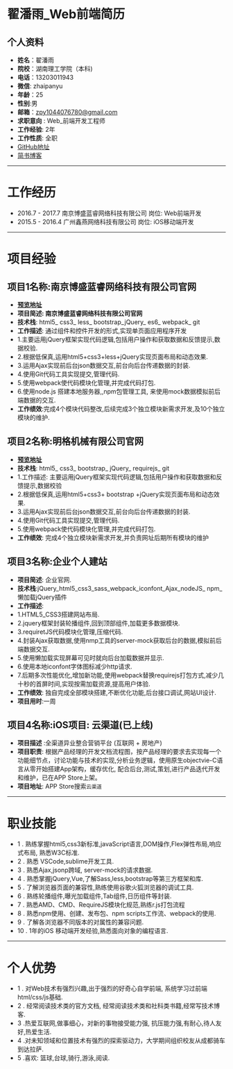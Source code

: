 # 翟潘雨_Web前端简历

## 个人资料
- **姓名**：翟潘雨
- **院校**：湖南理工学院（本科)
- **电话**：13203011943
- **微信**: zhaipanyu  					
- **年龄**：25 
- **性别**:男
- **邮箱**：zpy1044076780@gmail.com         
- **求职意向** : Web_前端开发工程师
- **工作经验**: 2年								
- **工作性质**: 全职
- [GitHub地址](https://github.com/zhaipanyu)
- [简书博客]( http://www.jianshu.com/u/bb22e571b68c)

---

# 工作经历
- 2016.7 - 2017.7   南京博盛蓝睿网络科技有限公司        岗位: Web前端开发
- 2015.5 - 2016.4     广州鑫燕网络科技有限公司                岗位: iOS移动端开发

---

# 项目经验
## 项目1名称:**南京博盛蓝睿网络科技有限公司官网**
- [**预览地址**](http://bosslen.com/)
- **项目简述: 南京博盛蓝睿网络科技有限公司官网**
- **技术栈**:  html5_ css3_ less_ bootstrap_jQuery_ es6_ webpack_ git
- **工作描述**: 通过组件和控件开发的形式,实现单页面应用程序开发
- 1.主要运用jQuery框架实现代码逻辑,包括用户操作和获取数据和反馈提示,数据校验.
- 2.根据低保真,运用html5+css3+less+jQuery实现页面布局和动态效果. 
- 3.运用Ajax实现前后台json数据交互,前台向后台传递数据的封装.
- 4.使用Git代码工具实现提交,管理代码.
- 5.使用webpack使代码模块化管理,并完成代码打包.
- 6.使用node.js 搭建本地服务器,,npm包管理工具, 来使用mock数据模拟前后端数据的交互.
- **工作绩效**:完成4个模块代码整改,后续完成3个独立模块新需求开发,及10个独立模块的维护.

## 项目2名称:**明格机械有限公司官网**
- [**预览地址**](http://sawgood.cn)
- **技术栈**: html5_ css3_ bootstrap_ jQuery_ requirejs_ git
- 1.工作描述: 主要运用jQuery框架实现代码逻辑,包括用户操作和获取数据和反馈提示,数据校验
- 2.根据低保真,运用html5+css3+ bootstrap +jQuery实现页面布局和动态效果. 
- 3.运用Ajax实现前后台json数据交互,前台向后台传递数据的封装.
- 4.使用Git代码工具实现提交,管理代码.
- 5.使用webpack使代码模块化管理,并完成代码打包.
- **工作绩效**: 完成4个独立模块新需求开发,并负责网址后期所有模块的维护

	

## 项目3名称:**企业个人建站**
- **项目简述**: 企业官网.
- **技术栈**:jQuery_html5_css3_sass_webpack_iconfont_Ajax_nodeJS_ npm_懒加载jQuery插件
- **工作描述**:
- 1.HTML5_CSS3搭建网站布局.
- 2.jquery框架封装轮播组件,回到顶部组件,加载更多数据模块.
- 3.requiretJS代码模块化管理,压缩代码.
- 4.封装Ajax获取数据,使用nmp工具的server-mock获取后台的数据,模拟前后端数据交互.
- 5.使用懒加载实现屏幕可见时就向后台加载数据并显示.
- 6.使用本地iconfont字体图标减少http请求.
- 7.后期多次性能优化,增加新功能,使用webpack替换requirejs打包方式,减少几十秒的首屏时间,实现按需加载资源,提高用户体验.
- **工作绩效**: 独自完成全部模块搭建,不断优化功能,后台接口调试,网站UI设计.
- **项目用时**:一周


## 项目4名称:**iOS项目: 云渠道(已上线)**
- **项目描述** :全渠道异业整合营销平台 (互联网 + 房地产)
- **项目职责**: 根据产品经理的开发文档流程图，按产品经理的要求去实现每一个功能细节点，讨论功能与技术的实现,分析业务逻辑，使用原生objectvie-C语言从零开始搭建App架构，缓存优化, 配合后台,测试,策划,进行产品迭代开发和维护，已在APP Store上架。
- **项目地址**: APP Store搜索`云渠道`

---

# **职业技能**
- 1 . 熟练掌握html5,css3新标准,javaScript语言,DOM操作,Flex弹性布局,响应式布局, 熟悉W3C标准.
- 2 . 熟悉 VSCode,sublime开发工具.
- 3 . 熟悉Ajax,jsonp跨域, server-mock的请求数据.
- 4 . 熟悉掌握jQuery,Vue,了解Sass,less,bootstrap等第三方框架和库.
- 5 . 了解浏览器页面的兼容性,熟练使用谷歌火狐浏览器的调试工具.
- 6 . 熟练轮播组件,曝光加载组件,Tab组件,日历组件等封装.
- 7 . 熟悉AMD、CMD、RequireJS模块化规范,熟练r.js打包流程
- 8 . 熟悉npm使用、创建、发布包、npm scripts工作流、webpack的使用.
- 9 . 了解各浏览器不同版本的对属性的兼容问题.
- 10 . 1年的iOS 移动端开发经验,熟悉面向对象的编程语言.

---

# **个人优势**
- 1 . 对Web技术有强烈兴趣,出于强烈的好奇心自学前端, 系统学习过前端html/css/js基础.
- 2 . 经常阅读技术类的官方文档, 经常阅读技术类和社科类书籍,经常写技术博客.
- 3 .热爱互联网,做事细心，对新的事物接受能力强, 抗压能力强,有耐心,待人友好,热爱生活.
- 4 .对未知领域和位置技术有强烈的探索驱动力，大学期间组织校友从成都骑车到达拉萨.
- 5 .喜欢: 篮球,台球,骑行,游泳,阅读.
